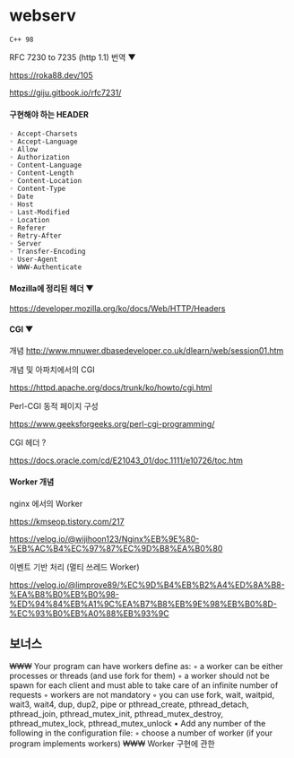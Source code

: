 # webserv
`C++ 98`

RFC 7230 to 7235 (http 1.1) 번역 ▼

https://roka88.dev/105

https://giju.gitbook.io/rfc7231/



#### 구현해야 하는 HEADER
```
◦ Accept-Charsets
◦ Accept-Language
◦ Allow
◦ Authorization
◦ Content-Language
◦ Content-Length
◦ Content-Location
◦ Content-Type
◦ Date
◦ Host
◦ Last-Modified
◦ Location
◦ Referer
◦ Retry-After
◦ Server
◦ Transfer-Encoding
◦ User-Agent
◦ WWW-Authenticate
```



#### Mozilla에 정리된 헤더 ▼

https://developer.mozilla.org/ko/docs/Web/HTTP/Headers



#### CGI ▼

개념
http://www.mnuwer.dbasedeveloper.co.uk/dlearn/web/session01.htm

개념 및 아파치에서의 CGI

https://httpd.apache.org/docs/trunk/ko/howto/cgi.html

Perl-CGI 동적 페이지 구성

https://www.geeksforgeeks.org/perl-cgi-programming/

CGI 헤더 ?

https://docs.oracle.com/cd/E21043_01/doc.1111/e10726/toc.htm



#### Worker 개념

nginx 에서의 Worker

https://kmseop.tistory.com/217

https://velog.io/@wijihoon123/Nginx%EB%9E%80-%EB%AC%B4%EC%97%87%EC%9D%B8%EA%B0%80

이벤트 기반 처리 (멀티 쓰레드 Worker)

https://velog.io/@limprove89/%EC%9D%B4%EB%B2%A4%ED%8A%B8-%EA%B8%B0%EB%B0%98-%ED%94%84%EB%A1%9C%EA%B7%B8%EB%9E%98%EB%B0%8D-%EC%93%B0%EB%A0%88%EB%93%9C









## 보너스
₩₩₩
Your program can have workers define as:
◦ a worker can be either processes or threads (and use fork for them)
◦ a worker should not be spawn for each client and must able to take care of an
infinite number of requests
◦ workers are not mandatory
◦ you can use fork, wait, waitpid, wait3, wait4, dup, dup2, pipe or pthread_create,
pthread_detach, pthread_join, pthread_mutex_init, pthread_mutex_destroy,
pthread_mutex_lock, pthread_mutex_unlock
• Add any number of the following in the configuration file:
◦ choose a number of worker (if your program implements workers)
₩₩₩
Worker 구현에 관한
